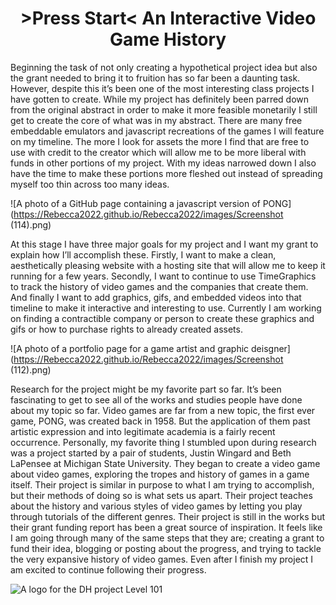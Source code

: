 <center><h1> >Press Start< An Interactive Video Game History </h1></center>

Beginning the task of not only creating a hypothetical project idea but also the grant needed to bring it to fruition has so far been a daunting task. However, despite this it’s been one of the most interesting class projects I have gotten to create. While my project has definitely been parred down from the original abstract in order to make it more feasible monetarily I still get to create the core of what was in my abstract. There are many free embeddable emulators and javascript recreations of the games I will feature on my timeline. The more I look for assets the more I find that are free to use with credit to the creator which  will allow me to be more liberal with funds in other portions of my project. With my ideas narrowed down I also have the time to make these portions more fleshed out instead of spreading myself too thin across too many ideas. 

![A photo of a GitHub page containing a javascript version of PONG](https://Rebecca2022.github.io/Rebecca2022/images/Screenshot (114).png)

At this stage I have three major goals for my project and I want my grant to explain how I’ll accomplish these. Firstly, I want to make a clean, aesthetically pleasing website with a hosting site that will allow me to keep it running for a few years. Secondly, I want to continue to use TimeGraphics to track the history of video games and the companies that create them. And finally I want to add graphics, gifs, and embedded videos into that timeline to make it interactive and interesting to use. Currently I am working on finding a contractible company or person to create these graphics and gifs or how to purchase rights to already created assets. 

![A photo of a portfolio page for a game artist and graphic deisgner](https://Rebecca2022.github.io/Rebecca2022/images/Screenshot (112).png)

Research for the project might be my favorite part so far. It’s been fascinating to get to see all of the works and studies people have done about my topic so far. Video games are far from a new topic, the first ever game, PONG, was created back in 1958. But the application of them past artistic expression and into legitimate academia is a fairly recent occurrence. Personally, my favorite thing I stumbled upon during research was a project started by a pair of students, Justin Wingard and Beth LaPensee at Michigan State University. They began to create a video game about video games, exploring the tropes and history of games in a game itself. Their project is similar in purpose to what I am trying to accomplish, but their methods of doing so is what sets us apart. Their project teaches about the history and various styles of video games by letting you play through tutorials of the different genres. Their project is still in the works but their grant funding report has been a great source of inspiration. It feels like I am going through many of the same steps that they are; creating a grant to fund their idea, blogging or posting about the progress, and trying to tackle the very expansive history of video games. Even after I finish my project I am excited to continue following their progress. 

![A logo for the DH project Level 101](https://Rebecca2022.github.io/Rebecca2022/images/Level101graphic.png)

